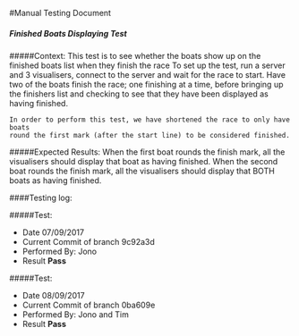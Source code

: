 #Manual Testing Document 

##### Finished Boats Displaying Test
#####Context:
    This test is to see whether the boats show up on the finished boats list when they finish the race
    To set up the test, run a server and 3 visualisers, connect to the server and wait for the race to start.
    Have two of the boats finish the race; one finishing at a time, before bringing up the finishers list and 
    checking to see that they have been displayed as having finished.
    
    In order to perform this test, we have shortened the race to only have boats 
    round the first mark (after the start line) to be considered finished.
    
#####Expected Results:
    When the first boat rounds the finish mark, all the visualisers should display that boat as having finished.
    When the second boat rounds the finish mark, all the visualisers should display that BOTH boats as having finished.
    

####Testing log:

#####Test:
   
- Date  07/09/2017
- Current Commit of branch  9c92a3d
- Performed By: Jono
- Result **Pass**

#####Test:
   
- Date  08/09/2017
- Current Commit of branch  0ba609e
- Performed By: Jono and Tim
- Result **Pass**